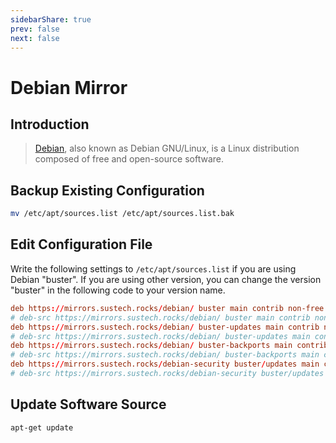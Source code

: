 ```yaml
---
sidebarShare: true
prev: false
next: false
---
```


# Debian Mirror

## Introduction

> [Debian](https://www.debian.org/), also known as Debian GNU/Linux, is a Linux distribution composed of free and open-source software.

## Backup Existing Configuration

``` sh
mv /etc/apt/sources.list /etc/apt/sources.list.bak
```

## Edit Configuration File

Write the following settings to `/etc/apt/sources.list` if you are using Debian "buster". If you are using other version, you can change the version "buster" in the following code to your version name.

``` toml
deb https://mirrors.sustech.rocks/debian/ buster main contrib non-free
# deb-src https://mirrors.sustech.rocks/debian/ buster main contrib non-free
deb https://mirrors.sustech.rocks/debian/ buster-updates main contrib non-free
# deb-src https://mirrors.sustech.rocks/debian/ buster-updates main contrib non-free
deb https://mirrors.sustech.rocks/debian/ buster-backports main contrib non-free
# deb-src https://mirrors.sustech.rocks/debian/ buster-backports main contrib non-free
deb https://mirrors.sustech.rocks/debian-security buster/updates main contrib non-free
# deb-src https://mirrors.sustech.rocks/debian-security buster/updates main contrib non-free
```

## Update Software Source

``` sh
apt-get update
```
